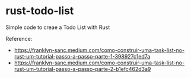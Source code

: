 # rust-todo-list

Simple code to creae a Todo List with Rust

Reference:

- https://franklyn-sanc.medium.com/como-construir-uma-task-list-no-rust-um-tutorial-passo-a-passo-parte-1-398927c1ed7a
- https://franklyn-sanc.medium.com/como-construir-uma-task-list-no-rust-um-tutorial-passo-a-passo-parte-2-b1efc462d3a9
